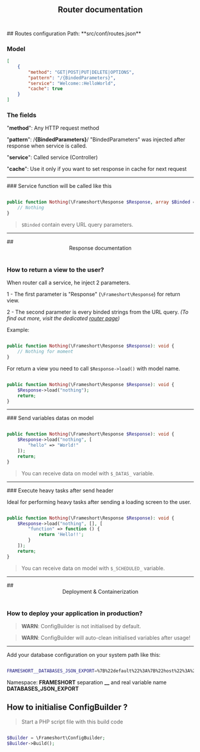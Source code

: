 ## <center>Router documentation</center><br />
<div id="routes-configuration"></div>
## Routes configuration
Path: **src/conf/routes.json**

### Model
```json
[
    {
        "method": "GET|POST|PUT|DELETE|OPTIONS",
        "pattern": "/{BindedParameters}",
        "service": "Welcome::HelloWorld",
        "cache": true
    }
]
```
### The fields

"**method**": Any HTTP request method

"**pattern**": /**{BindedParameters}**/ "BindedParameters" was injected after response when service is called.

"**service**": Called service (Controller)

"**cache**": Use it only if you want to set response in cache for next request

---

<div id="service-function-will-be-called-like-this"></div>
### Service function will be called like this

```php

public function Nothing(\Frameshort\Response $Response, array $Binded = []): void {
    // Nothing
}

```

> ``$Binded`` contain every URL query parameters.

---
<div class="mt-5"></div>
## <center>Response documentation</center><br />
<div id="how-to-return-a-view-to-the-user"></div>

### How to return a view to the user?

When router call a service, he inject 2 parameters.

1 - The first parameter is "Response" (``\Frameshort\Response``) for return view.

2 - The second parameter is every binded strings from the URL query. _(To find out more, visit the dedicated [router page](https://github.com/SimonRTC/frameshort/wiki/Router))_

Example:

```php

public function Nothing(\Frameshort\Response $Response): void {
    // Nothing for moment
}

```

For return a view you need to call ``$Response->load()`` with model name.


```php

public function Nothing(\Frameshort\Response $Response): void {
    $Response->load("nothing");
    return;
}

```

---

<div id="send-variables-datas-on-model"></div>
### Send variables datas on model

```php

public function Nothing(\Frameshort\Response $Response): void {
    $Response->load("nothing", [
        "hello" => "World!"
    ]);
    return;
}

```

> You can receive data on model with ``$_DATAS_`` variable.

---

<div id="execute-heavy-tasks-after-send-header"></div>
### Execute heavy tasks after send header

Ideal for performing heavy tasks after sending a loading screen to the user.

```php

public function Nothing(\Frameshort\Response $Response): void {
    $Response->load("nothing", [], [
        "function" => function () {
            return 'Hello!!';
        }
    ]);
    return;
}

```

> You can receive data on model with ``$_SCHEDULED_`` variable.

---
<div class="mt-5"></div>
<div id="deployment-and-containerization"></div>
## <center>Deployment & Containerization</center><br />

### How to deploy your application in production?<br />

> **WARN**: ConfigBuilder is not initialised by default.

> **WARN**: ConfigBuilder will auto-clean initialised variables after usage!

---

Add your database configuration on your system path like this:

```bash

FRAMESHORT__DATABASES_JSON_EXPORT=%7B%22default%22%3A%7B%22host%22%3A%22localhost%22%2C%22port%22%3A%223306%22%2C%22database%22%3A%22frameshort%22%2C%22username%22%3A%22root%22%2C%22password%22%3Anull%2C%22charset%22%3A%22utf8%22%7D%7D

```

Namespace: **FRAMESHORT** separation **__** and real variable name **DATABASES_JSON_EXPORT**

## How to initialise ConfigBuilder ?

> Start a PHP script file with this build code

```php

$Builder = \Frameshort\ConfigBuilder;
$Builder->Build();

```